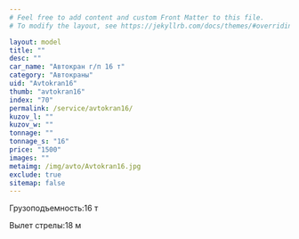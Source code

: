 ```yaml
---
# Feel free to add content and custom Front Matter to this file.
# To modify the layout, see https://jekyllrb.com/docs/themes/#overriding-theme-defaults

layout: model
title: ""
desc: ""
car_name: "Автокран г/п 16 т"
category: "Автокраны"
uid: "Avtokran16"
thumb: "avtokran16"
index: "70"
permalink: /service/avtokran16/
kuzov_l: ""
kuzov_w: ""
tonnage: ""
tonnage_s: "16"
price: "1500"
images: ""
metaimg: /img/avto/Avtokran16.jpg
exclude: true
sitemap: false
---
```


<span>Грузоподъемность:</span><span>16 т</span>

<span>Вылет стрелы:</span><span>18 м</span>
